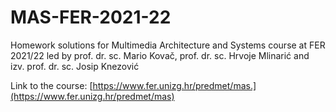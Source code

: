 # MAS-FER-2021-22
Homework solutions for Multimedia Architecture and Systems course at FER 2021/22 led by prof. dr. sc. Mario Kovač, prof. dr. sc. Hrvoje Mlinarić and izv. prof. dr. sc. Josip Knezović

Link to the course: [https://www.fer.unizg.hr/predmet/mas.](https://www.fer.unizg.hr/predmet/mas)
